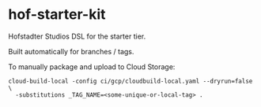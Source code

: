 # hof-starter-kit

Hofstadter Studios DSL for the starter tier.

Built automatically for branches / tags.

To manually package and upload to Cloud Storage:

```
cloud-build-local -config ci/gcp/cloudbuild-local.yaml --dryrun=false \
  -substitutions _TAG_NAME=<some-unique-or-local-tag> .
```
